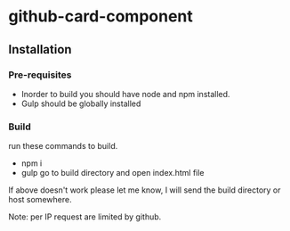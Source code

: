 # github-card-component

## Installation

### Pre-requisites
- Inorder to build you should have node and npm installed.
- Gulp should be globally installed

### Build
run these commands to build.
- npm i
- gulp
go to build directory and open index.html file

If above doesn't work please let me know, I will send the build directory or host somewhere.

Note: per IP request are limited by github.